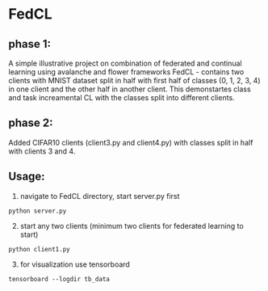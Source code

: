 # FedCL
## phase 1:
A simple illustrative project on combination of federated and continual learning using avalanche and flower frameworks
FedCL - contains two clients with MNIST dataset split in half with first half of classes (0, 1, 2, 3, 4) in one client and the other half in another client. This demonstartes class and task
increamental CL with the classes split into different clients. 

## phase 2:
Added CIFAR10 clients (client3.py and client4.py) with classes split in half with clients 3 and 4. 

## Usage:
1. navigate to FedCL directory, start server.py first

<pre><code>python server.py</code></pre>

2. start any two clients (minimum two clients for federated learning to start)

<pre><code>python client1.py</code></pre>

3. for visualization use tensorboard 

<pre><code>tensorboard --logdir tb_data</code></pre>

